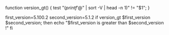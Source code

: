 function version_gt() {
        test "$(printf '%s\n' "$@" | sort -V | head -n 1)" != "$1";
}

first_version=5.100.2
second_version=5.1.2
if version_gt $first_version $second_version; then
     echo "$first_version is greater than $second_version !"
fi
